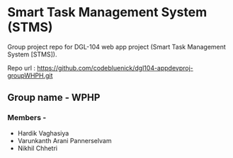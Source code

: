 # Smart Task Management System (STMS)
Group project repo for DGL-104 web app project (Smart Task Management System [STMS]).

Repo url : https://github.com/codebluenick/dgl104-appdevproj-groupWHPH.git

## Group name - WPHP
### Members - 
- Hardik Vaghasiya
- Varunkanth Arani Pannerselvam
- Nikhil Chhetri


